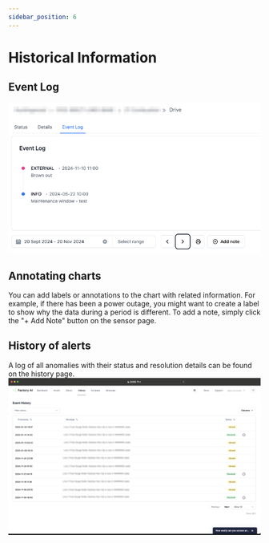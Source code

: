 ```yaml
---
sidebar_position: 6
---
```


# Historical Information
## Event Log
![Event Log](static/add%20note.png)

## Annotating charts
You can add labels or annotations to the chart with related information. For example, if there has been a power outage, you might want to create a label to show why the data during a period is different.
To add a note, simply click the "+ Add Note" button on the sensor page.

## History of alerts
A log of all anomalies with their status and resolution details can be found on the history page.
![History](static/history.png)